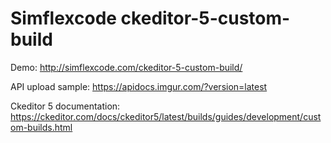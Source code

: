 # Simflexcode ckeditor-5-custom-build

Demo:
http://simflexcode.com/ckeditor-5-custom-build/

API upload sample:
https://apidocs.imgur.com/?version=latest

Ckeditor 5 documentation:
https://ckeditor.com/docs/ckeditor5/latest/builds/guides/development/custom-builds.html
